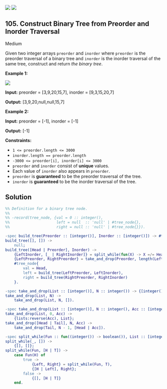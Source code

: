 [![](https://img.shields.io/github/stars/javadev/LeetCode-in-All?label=Stars&style=flat-square)](https://github.com/javadev/LeetCode-in-All)
[![](https://img.shields.io/github/forks/javadev/LeetCode-in-All?label=Fork%20me%20on%20GitHub%20&style=flat-square)](https://github.com/javadev/LeetCode-in-All/fork)

## 105\. Construct Binary Tree from Preorder and Inorder Traversal

Medium

Given two integer arrays `preorder` and `inorder` where `preorder` is the preorder traversal of a binary tree and `inorder` is the inorder traversal of the same tree, construct and return _the binary tree_.

**Example 1:**

![](https://assets.leetcode.com/uploads/2021/02/19/tree.jpg)

**Input:** preorder = [3,9,20,15,7], inorder = [9,3,15,20,7]

**Output:** [3,9,20,null,null,15,7]

**Example 2:**

**Input:** preorder = [-1], inorder = [-1]

**Output:** [-1]

**Constraints:**

*   `1 <= preorder.length <= 3000`
*   `inorder.length == preorder.length`
*   `-3000 <= preorder[i], inorder[i] <= 3000`
*   `preorder` and `inorder` consist of **unique** values.
*   Each value of `inorder` also appears in `preorder`.
*   `preorder` is **guaranteed** to be the preorder traversal of the tree.
*   `inorder` is **guaranteed** to be the inorder traversal of the tree.

## Solution

```erlang
%% Definition for a binary tree node.
%%
%% -record(tree_node, {val = 0 :: integer(),
%%                     left = null  :: 'null' | #tree_node{},
%%                     right = null :: 'null' | #tree_node{}}).

-spec build_tree(Preorder :: [integer()], Inorder :: [integer()]) -> #tree_node{} | null.
build_tree([], []) ->
    null;
build_tree([Head | Preorder], Inorder) ->
    {LeftInorder, [_ | RightInorder]} = split_while(fun(X) -> X =/= Head end, Inorder),
    {LeftPreorder, RightPreorder} = take_and_drop(Preorder, length(LeftInorder)),
    #tree_node{
        val = Head,
        left = build_tree(LeftPreorder, LeftInorder),
        right = build_tree(RightPreorder, RightInorder)
    }.

-spec take_and_drop(List :: [integer()], N :: integer()) -> {[integer()], [integer()]}.
take_and_drop(List, N) ->
    take_and_drop(List, N, []).

-spec take_and_drop(List :: [integer()], N :: integer(), Acc :: [integer()]) -> {[integer()], [integer()]}.
take_and_drop(List, 0, Acc) ->
    {lists:reverse(Acc), List};
take_and_drop([Head | Tail], N, Acc) ->
    take_and_drop(Tail, N - 1, [Head | Acc]).

-spec split_while(Fun :: fun((integer()) -> boolean()), List :: [integer()]) -> {[integer()], [integer()]}.
split_while(_, []) ->
    {[], []};
split_while(Fun, [H | T]) ->
    case Fun(H) of
        true ->
            {Left, Right} = split_while(Fun, T),
            {[H | Left], Right};
        false ->
            {[], [H | T]}
    end.
```